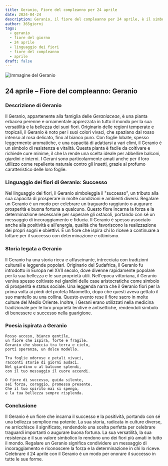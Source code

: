 ```yaml
---
title: Geranio, Fiore del compleanno per 24 aprile
date: 2024-04-24
description: Geranio, il fiore del compleanno per 24 aprile, è il simbolo di Successo. Scopri il suo significato unico, le storie affascinanti e la poesia che celebra la sua bellezza.
author: 365giorni
tags:
  - geranio
  - fiore del giorno
  - 24 aprile
  - linguaggio dei fiori
  - fiore del compleanno
  - aprile
draft: false
---
```


![Immagine del Geranio](https://cdn.pixabay.com/photo/2018/05/23/16/47/flowers-3424517_960_720.jpg)

## 24 aprile – Fiore del compleanno: Geranio

### Descrizione di Geranio

Il Geranio, appartenente alla famiglia delle _Geraniaceae_, è una pianta erbacea perenne e ornamentale apprezzata in tutto il mondo per la sua versatilità e la bellezza dei suoi fiori. Originario delle regioni temperate e tropicali, il Geranio è noto per i suoi colori vivaci, che spaziano dal rosso intenso al rosa delicato, fino al bianco puro. Con foglie lobate, spesso leggermente aromatiche, e una capacità di adattarsi a vari climi, il Geranio è un simbolo di resistenza e vitalità. Questa pianta è facile da coltivare e richiede cure minime, il che la rende una scelta ideale per abbellire balconi, giardini e interni. I Gerani sono particolarmente amati anche per il loro utilizzo come repellente naturale contro gli insetti, grazie al profumo caratteristico delle loro foglie.

### Linguaggio dei fiori di Geranio: Successo

Nel linguaggio dei fiori, il Geranio simboleggia il "successo", un tributo alla sua capacità di prosperare in molte condizioni e ambienti diversi. Regalare un Geranio è un modo per celebrare un traguardo raggiunto o augurare prosperità e buona fortuna a qualcuno. Questo fiore incarna la forza e la determinazione necessarie per superare gli ostacoli, portando con sé un messaggio di incoraggiamento e fiducia. Il Geranio è spesso associato anche alla positività e all'energia, qualità che favoriscono la realizzazione dei propri sogni e obiettivi. È un fiore che ispira chi lo riceve a continuare a lottare per il successo con determinazione e ottimismo.

### Storia legata a Geranio

Il Geranio ha una storia ricca e affascinante, intrecciata con tradizioni culturali e leggende popolari. Originario del Sudafrica, il Geranio fu introdotto in Europa nel XVII secolo, dove divenne rapidamente popolare per la sua bellezza e le sue proprietà utili. Nell'epoca vittoriana, il Geranio veniva spesso coltivato nei giardini delle case aristocratiche come simbolo di prosperità e status sociale. Una leggenda narra che il Geranio fiorì per la prima volta ai piedi del profeta Maometto, dopo che questi aveva gettato il suo mantello su una collina. Questo evento rese il fiore sacro in molte culture del Medio Oriente. Inoltre, i Gerani erano utilizzati nella medicina tradizionale per le loro proprietà lenitive e antisettiche, rendendoli simbolo di benessere e successo nella guarigione.

### Poesia ispirata a Geranio

```
Rosso acceso, bianco gentile,  
un fiore che ispira, forte e fragile.  
Geranio che sboccia tra terra e cielo,  
porti speranza, un dolce modello.  

Tra foglie odorose e petali vivaci,  
racconti storie di giorni audaci.  
Nel giardino o al balcone splendi,  
con il tuo messaggio il cuore accendi.  

O fiore di successo, guida silente,  
sei forza, coraggio, promessa presente.  
Che il tuo spirito mai si spenga,  
e la tua bellezza sempre risplenda.  
```

### Conclusione

Il Geranio è un fiore che incarna il successo e la positività, portando con sé una bellezza semplice ma potente. La sua storia, radicata in culture diverse, ne arricchisce il significato, rendendolo una scelta perfetta per celebrare traguardi importanti o augurare buona fortuna. La sua versatilità, la sua resistenza e il suo valore simbolico lo rendono uno dei fiori più amati in tutto il mondo. Regalare un Geranio significa condividere un messaggio di incoraggiamento e riconoscere la forza e la determinazione in chi lo riceve. Celebrare il 24 aprile con il Geranio è un modo per onorare il successo in tutte le sue forme.